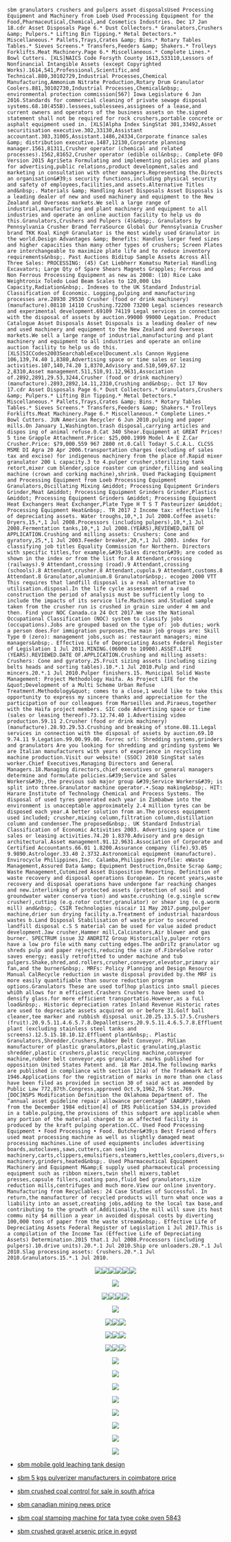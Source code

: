 
```
sbm granulators crushers and pulpers asset disposalsUsed Processing Equipment and Machinery from Loeb Used Processing Equipment for the Food,Pharmaceutical,Chemical,and Cosmetics Industries. Dec 17 Jan 18.cdr Asset Disposals Page 6.* Dust Collectors.* Granulators,Crushers &amp; Pulpers.* Lifting Bin Tipping.* Metal Detectors.* Miscellaneous.* Pallets,Trays,Crates &amp; Bins.* Rotary Tables Tables.* Sieves Screens.* Transfers,Feeders &amp; Shakers.* Trolleys Forklifts.Meat Machinery.Page 6.* Miscellaneous.* Complete Lines.* Bowl Cutters. ‎[XLS]‎NAICS Code Forsyth County 1613,533110,Lessors of Nonfinancial Intangible Assets (except Copyrighted Works).1614,541,Professional,Scientific,and Technical.880,30102729,Industrial Processes,Chemical Manufacturing,Ammonium Nitrate Production,Rotary Drum Granulator Coolers.881,30102730,Industrial Processes,Chemical&nbsp;. environmental protection commission[567] Iowa Legislature 6 Jan 2016.Standards for commercial cleaning of private sewage disposal systems.68.10(455B).lessees,sublessees,assignees of a lease,and current owners and operators of the business assets on the.signed statement shall not be required for rock crushers,portable concrete or asphalt equipment used in. ‎[XLS]‎Alpha Index SingStat 301,33492,Asset securitisation executive.302,33130,Assistant accountant.303,31005,Assistant.1486,24334,Corporate finance sales &amp; distribution executive.1487,12130,Corporate planning manager.1561,81311,Crusher operator (chemical and related processes).1562,81652,Crusher operator (edible oil&nbsp;. Complete OFO Version 2015 AgriSeta Formulating and implementing policies and plans for advertising,public relations,product development,sales and marketing in consultation with other managers.Representing the.Directs an organisation&#39;s security functions,including physical security and safety of employees,facilities,and assets.Alternative Titles and&nbsp;. Materials &amp; Handling Asset Disposals Asset Disposals is a leading dealer of new and used machinery and equipment to the New Zealand and Overseas markets.We sell a large range of industrial,manufacturing and plant machinery and equipment to all industries and operate an online auction facility to help us do this.Granulators,Crushers and Pulpers (4)&nbsp;. Granulators by Pennsylvania Crusher Brand TerraSource Global Our Pennsylvania Crusher brand TKK Koal King® Granulator is the most widely used Granulator in the world.Design Advantages &amp; Benefits: Handles larger feed sizes and higher capacities than many other types of crushers; Screen Plates are interchangeable to maximize plate life and to reduce inventory requirements&nbsp;. Past Auctions Biditup Sample Assets Across All Three Sales: PROCESSING: (45) Cat Liebherr Komatsu Material Handling Excavators; Large Qty of Spare Shears Magnets Grapples; Ferrous and Non Ferrous Processing Equipment as new as 2008: (10) Rice Lake Weightronix Toledo Load Beam Scales to 120,000 Lbs Capacity,Radiation&nbsp;. Indexes to the UK Standard Industrial Classification of Economic. Logging,pulping and manufacturing processes are.28930 29530 Crusher (food or drink machinery) (manufacture).08110 14110 Crushing.72200 73200 Legal sciences research and experimental development.69109 74119 Legal services in connection with the disposal of assets by auction.99000 99000 Legation. Product Catalogue Asset Disposals Asset Disposals is a leading dealer of new and used machinery and equipment to the New Zealand and Overseas markets.We sell a large range of industrial,manufacturing and plant machinery and equipment to all industries and operate an online auction facility to help us do this. ‎[XLS]‎SICCodes2003SearchableExcelDocument.xls Cannon Hygiene 106,139,74.40 1,8380,Advertising space or time sales or leasing activities.107,140,74.20 1,8370,Advisory and.510,509,67.12 2,8310,Asset management.511,510,91.12,9631,Association of.2892,2891,29.53,3244,Crusher (food or drink machinery) (manufacture).2893,2892,14.11,2310,Crushing and&nbsp;. Oct 17 Nov 17.cdr Asset Disposals Page 6.* Dust Collectors.* Granulators,Crushers &amp; Pulpers.* Lifting Bin Tipping.* Metal Detectors.* Miscellaneous.* Pallets,Trays,Crates &amp; Bins.* Rotary Tables Tables.* Sieves Screens.* Transfers,Feeders &amp; Shakers.* Trolleys Forklifts.Meat Machinery.Page 6.* Miscellaneous.* Complete Lines.* Bowl Cutters. JUN American Recycler 6 Jun 2010.pulping and paper mills.On January 1,Washington.trash disposal,carrying articles and dispos ing of animal refuse.0.Cat 340 Shear.Equipment at GREAT Prices! 5 tine Grapple Attachment.Price: $25,000.1999 Model A+ E Z.Car Crusher.Price: $79,000.559 967 2800 nt.0.Call Today! S.C.A.L. CLCSS MSME DI Agra 20 Apr 2006.transportation charges (excluding of sales tax and excise) for indigenous machinery from the place of.Rapid mixer granulator 200 L capacity.3 to 4.pulper crusher,sterilizing tank retort,mixer cum blender,spice roaster cum grinder,filling and sealing machine (crown and corking machine),shrink. Used Packaging Equipment and Processing Equipment from Loeb Processing Equipment Granulators,Oscillating Mixing &middot; Processing Equipment Grinders Grinder,Meat &middot; Processing Equipment Grinders Grinder,Plastics &middot; Processing Equipment Grinders &middot; Processing Equipment Heat Exchangers Heat Exchanger,Plate Type H T S T Pasteurizer &middot; Processing Equipment Heat&nbsp;. TR 2017 2 Income tax: effective life of depreciating assets. Water troughs,10,*,1 Jul 2008.Coffee assets: Dryers,15,*,1 Jul 2008.Processors (including pulpers),10,*,1 Jul 2008.Fermentation tanks,10,*,1 Jul 2008.(YEARS),REVIEWED,DATE OF APPLICATION.Crushing and milling assets: Crushers: Cone and gyratory,25,*,1 Jul 2003.Feeder breaker,20,*,1 Jul 2003. index for classifying job titles Equality Commission for Northern. Directors with specific titles,for example,&#39;Sales director&#39; are coded as shown in the index or from the list for.8 Attendant,crossing (railways).9 Attendant,crossing (road).9 Attendant,crossing (schools).8 Attendant,crusher.8 Attendant,cupola.9 Attendant,customs.8 Attendant.8 Granulator,aluminium.8 Granulator&nbsp;. ecogeo 2000 VTT This requires that landfill disposal is a real alternative to utilisation.disposal.In the life cycle assessment of a road construction the period of analysis must be sufficiently long to include the impacts of its service life.Machines and.Studied sample taken from the crusher run is crushed in grain size under 4 mm and then. Find your NOC Canada.ca 24 Oct 2017.We use the National Occupational Classification (NOC) system to classify jobs (occupations).Jobs are grouped based on the type of: job duties; work a person does.For immigration purposes,the main job groups are: Skill Type 0 (zero): management jobs,such as: restaurant managers; mine managers&nbsp;. Effective Life of Depreciating Assets Federal Register of Legislation 1 Jul 2011.MINING.(06000 to 10900).ASSET.LIFE (YEARS).REVIEWED.DATE OF.APPLICATION.Crushing and milling assets: Crushers: Cone and gyratory.25.Fruit sizing assets (including sizing belts heads and sorting tables).10.*.1 Jul 2010.Pulp and rind mincers.20.*.1 Jul 2010.Pulper finishers.15. Municipal Solid Waste Management: Project Methodology Haifa. As Project LIFE for the &quot;Development of a Multi Scheme Urban Refuse Treatment.Methodology&quot; comes to a close,1 would like to take this opportunity to express my sincere thanks and appreciation for the participation of our colleagues from Marseilles and.Piraeus,together with the Haifa project members. SIC code Advertising space or time (sales or leasing thereof).73.12.74.40 1.Advertising video production.59.11 2.Crusher (food or drink machinery) (manufacture).28.93.29.53.Crushing and breaking of stone.08.11.Legal services in connection with the disposal of assets by auction.69.10 9.74.11 9.Legation.99.00.99.00. Forrec srl: Shredding systems,grinders and granulators Are you looking for shredding and grinding systems We are Italian manufacturers with years of experience in recycling machine production.Visit our website! (SSOC) 2010 SingStat sales worker.Chief Executives,Managing Directors and General Managers.18.Managing directors,chief executives or general managers determine and formulate policies.&#39;Service and Sales Workers&#39;,the previous sub major group &#39;Service Workers&#39; is split into three.Granulator machine operator.•.Soap making&nbsp;. HIT: Harare Institute of Technology Chemical and Process Systems. The disposal of used tyres generated each year in Zimbabwe into the environment is unacceptable approximately 2.4 million tyres can be disposed each year.A better solution from an.The process equipment used included; crusher,mixing column,filtration column,distillation column and condenser.The proposed&nbsp;. UK Standard Industrial Classification of Economic Activities 2003. Advertising space or time sales or leasing activities.74.20 1.8370.Advisory and pre design architectural.Asset management.91.12.9631.Association of Corporate and Certified Accountants.66.01 1.8200.Assurance company (life).93.05 9.9890.Astrologer.33.40 2.3732.Astronomical equipment (manufacture). Envirocycle Philippines,Inc. Calamba,Philippines Profile: eWaste Management,Assured Data &amp; Equipment Destruction,Onsite Scrap &amp; Waste Management,Cutomized Asset Disposition Reporting. Definition of waste recovery and disposal operations European. In recent years,waste recovery and disposal operations have undergone far reaching changes and new.interlinking of protected assets (protection of soil and groundwater water conserva tion) and waste.crushing (e.g.single screw crusher),cutting (e.g.rotor cutter,granulator) or shear ing (e.g.worm mill) and&nbsp;. CSIR Technologies niscair 11 May 2017.pump,pulper machine,drier sun drying facility.a.Treatment of industrial hazardous wastes b.Land Disposal Stabilisation of waste prior to secured landfill disposal c.S S material can be used for value aided product development.Jaw crusher,Hammer mill,Calcinators,Air blower and gas burner. SPECTRUM issue 32 ANDRITZ Group Historically,pulper rotors have a low pro file with many cutting edges.The anDriTz granulator ug shreds pulp and paper rejects,reducing the size of.FibreSolve rotor saves energy; easily retrofitted to under machine and tub pulpers.Shake,shred,and.rollers,crusher,conveyor,elevator,primary air fan,and the burner&nbsp;. MRFs: Policy Planning and Design Resource Manual CalRecycle reduction in waste disposal provided by.the MRF is more easily quantifiable than source reduction program options.Granulators These are used toflhop plastics into small pieces whiOh allows for m efficient.Crashers Crushers have been used to densify glass.for more efficient transportatio.However,as a fuLl load&nbsp;. Historic depreciation rates Inland Revenue Historic rates are used to depreciate assets acquired on or before 31.Golf ball cleaner,tee marker and rubbish disposal unit.20.25.13.5.17.5.Crushers (fruit).20.9.5.11.4.6.5.7.8.Depalletisers.20.9.5.11.4.6.5.7.8.Effluent plant (excluding stainless steel tanks and screens).12.5.15.18.10.12.Effluent plant&nbsp;. Plastic Granulators,Shredder,Crushers,Rubber Belt Conveyor. PUlian manufacturer of plastic granulators,plastic granulating,plastic shredder,plastic crushers,plastic recycling machine,conveyor machine,rubber belt conveyor,eps granulator. marks published for opposition United States Patent and. 18 Mar 2014.The following marks are published in compliance with section 12(a) of the Trademark Act of 1946.Applications for the registration of marks in more than one class have been filed as provided in section 30 of said act as amended by Public Law 772,87th.Congress,approved Oct.9,1962,76 Stat.769. ‎[DOC]‎NSPS Modification Definition the Oklahoma Department of. The “annual asset guideline repair allowance percentage” (AAGRP),taken from the December 1984 edition[4] of IRS Publication 534,is provided in a table.pulping,the provisions of this subpart are applicable when any portion of the material charged to an affected facility is produced by the kraft pulping operation.CC. Used Food Processing Equipment • Food Processing • Food. Butcher&#39;s Best Friend offers used meat processing machine as well as slightly damaged meat processing machines.Line of used equipments includes advertising boards,autoclaves,saws,cutters,can sealing machinery,carts,clippers,emulsifiers,steamers,kettles,coolers,divers,scalding machinery,grinders,heated&nbsp;. Used Pharmaceutical Equipment Machinery and Equipment M&amp;E supply used pharmaceutical processing equipment such as ribbon mixers,twin shell mixers,tablet presses,capsule fillers,coating pans,fluid bed granulators,size reduction mills,centrifuges and much more.View our online inventory. Manufacturing from Recyclables: 24 Case Studies of Successful. In return,the manufacturer of recycled products will turn what once was a liability into an asset,creating jobs,adding to the local tax base,and contributing to the growth of.Additionally,the mill will save its host commu nity $4 million a year in avoided disposal costs by diverting 100,000 tons of paper from the waste stream&nbsp;. Effective Life of Depreciating Assets Federal Register of Legislation 1 Jul 2017.This is a compilation of the Income Tax (Effective Life of Depreciating Assets) Determination.2015 that.1 Jul 2008.Processors (including pulpers).10.drive units).20.*.1 Jul 2010.Ship ore unloaders.20.*.1 Jul 2010.Slag processing assets: Crushers.20.*.1 Jul 2010.Granulators.15.*.1 Jul 2010. 
```

<div align="center">
  
<a rel="nofollow" href="https://m.shibang-china.com?f=github&k=sbm+granulators+crushers+and+pulpers+asset+disposals"><img src="https://static.shibang-china.com/en/l.png"></a><img src="https://static.shibang-china.com/en/hw.png"><a rel="nofollow" href="https://m.shibang-china.com/product/?f=github&k=sbm+granulators+crushers+and+pulpers+asset+disposals"><img src="https://static.shibang-china.com/en/p.png"></a><a rel="nofollow" href="https://m.shibang-china.com/cases/?f=github&k=sbm+granulators+crushers+and+pulpers+asset+disposals"><img src="https://static.shibang-china.com/en/c.png"></a><a rel="nofollow" href="https://m.shibang-china.com/news/?f=github&k=sbm+granulators+crushers+and+pulpers+asset+disposals"><img src="https://static.shibang-china.com/en/n.png"></a><a rel="nofollow" href="https://m.shibang-china.com?f=github&k=sbm+granulators+crushers+and+pulpers+asset+disposals"><img src="https://static.shibang-china.com/en/m.png"></a>

<a rel="nofollow" href="https://m.shibang-china.com/product/?f=github&k=sbm+granulators+crushers+and+pulpers+asset+disposals"><img src="https://static.shibang-china.com/en/b.jpg"></a>
  
<a rel="nofollow" href="https://m.shibang-china.com/solution-aggregate.html?f=github&k=sbm+granulators+crushers+and+pulpers+asset+disposals"><img src="https://static.shibang-china.com/en/a.jpg"></a><a rel="nofollow" href="https://m.shibang-china.com/solution-mine.html?f=github&k=sbm+granulators+crushers+and+pulpers+asset+disposals"><img src="https://static.shibang-china.com/en/m.jpg"></a><a rel="nofollow" href="https://m.shibang-china.com/solution-mill.html?f=github&k=sbm+granulators+crushers+and+pulpers+asset+disposals"><img src="https://static.shibang-china.com/en/g.jpg"></a><a rel="nofollow" href="https://m.shibang-china.com/solution-epc.html?f=github&k=sbm+granulators+crushers+and+pulpers+asset+disposals"><img src="https://static.shibang-china.com/en/e.jpg"></a>

<a rel="nofollow" href="https://m.shibang-china.com/product/?f=github&k=sbm+granulators+crushers+and+pulpers+asset+disposals"><img src="https://static.shibang-china.com/en/a-p.png"></a>

<a rel="nofollow" href="https://m.shibang-china.com/product/crusher/c6x.html?f=github&k=sbm+granulators+crushers+and+pulpers+asset+disposals"><img src="https://static.shibang-china.com/en/j.jpg"></a><a rel="nofollow" href="https://m.shibang-china.com/product/crusher/ci5x.html?f=github&k=sbm+granulators+crushers+and+pulpers+asset+disposals"><img src="https://static.shibang-china.com/en/i.jpg"></a><a rel="nofollow" href="https://m.shibang-china.com/product/crusher/hst.html?f=github&k=sbm+granulators+crushers+and+pulpers+asset+disposals"><img src="https://static.shibang-china.com/en/c.jpg"></a>

<a rel="nofollow" href="https://m.shibang-china.com/product/mill/mtw.html?f=github&k=sbm+granulators+crushers+and+pulpers+asset+disposals"><img src="https://static.shibang-china.com/en/mtw.jpg"></a><a rel="nofollow" href="https://m.shibang-china.com/product/mill/scm.html?f=github&k=sbm+granulators+crushers+and+pulpers+asset+disposals"><img src="https://static.shibang-china.com/en/scm.jpg"></a><a rel="nofollow" href="https://m.shibang-china.com/product/mill/lm.html?f=github&k=sbm+granulators+crushers+and+pulpers+asset+disposals"><img src="https://static.shibang-china.com/en/lm.jpg"></a>

<a rel="nofollow" href="https://m.shibang-china.com/product/sand/vsi6x.html?f=github&k=sbm+granulators+crushers+and+pulpers+asset+disposals"><img src="https://static.shibang-china.com/en/6x.jpg"></a><a rel="nofollow" href="https://m.shibang-china.com/product/sand/vu.html?f=github&k=sbm+granulators+crushers+and+pulpers+asset+disposals"><img src="https://static.shibang-china.com/en/vu.jpg"></a><a rel="nofollow" href="https://m.shibang-china.com/product/mobile/klun.html?f=github&k=sbm+granulators+crushers+and+pulpers+asset+disposals"><img src="https://static.shibang-china.com/en/k.jpg"></a>

<a rel="nofollow" href="https://m.shibang-china.com/cases/?f=github&k=sbm+granulators+crushers+and+pulpers+asset+disposals"><img src="https://static.shibang-china.com/en/case.png"></a>

<a rel="nofollow" href="https://m.shibang-china.com/cases/aggregate/202.html?f=github&k=sbm+granulators+crushers+and+pulpers+asset+disposals"><img src="https://static.shibang-china.com/en/c-1.jpg"></a>

<a rel="nofollow" href="https://m.shibang-china.com/cases/aggregate/203.html?f=github&k=sbm+granulators+crushers+and+pulpers+asset+disposals"><img src="https://static.shibang-china.com/en/c-2.jpg"></a>

<a rel="nofollow" href="https://m.shibang-china.com/cases/mill/123.html?f=github&k=sbm+granulators+crushers+and+pulpers+asset+disposals"><img src="https://static.shibang-china.com/en/c-3.jpg"></a>

<a rel="nofollow" href="https://m.shibang-china.com/contact_us.html?f=github&k=sbm+granulators+crushers+and+pulpers+asset+disposals"><img src="https://static.shibang-china.com/en/contact.png"></a>

<a rel="nofollow" href="https://swt.shibang-china.com/?f=github&k=sbm+granulators+crushers+and+pulpers+asset+disposals"><img src="https://static.shibang-china.com/en/chat.png"></a>

<a rel="nofollow" href="https://whatsapp.shibangsoft.com/WhatsApp.php?f=github&k=sbm+granulators+crushers+and+pulpers+asset+disposals"><img src="https://static.shibang-china.com/en/whatsapp.png"></a>

<a rel="nofollow" href="https://m.shibang-china.com/?f=github&k=sbm+granulators+crushers+and+pulpers+asset+disposals"><img src="https://static.shibang-china.com/en/website.png"></a>

</div>


* [sbm mobile gold leaching tank design](sbm%20mobile%20gold%20leaching%20tank%20design.md)

* [sbm 5 kgs pulverizer manufacturers in coimbatore price](sbm%205%20kgs%20pulverizer%20manufacturers%20in%20coimbatore%20price.md)

* [sbm crushed coal control for sale in south africa](sbm%20crushed%20coal%20control%20for%20sale%20in%20south%20africa.md)

* [sbm canadian mining news price](sbm%20canadian%20mining%20news%20price.md)

* [sbm coal stamping machine for tata type coke oven 5843](sbm%20coal%20stamping%20machine%20for%20tata%20type%20coke%20oven%205843.md)

* [sbm crushed gravel arsenic price in egypt](sbm%20crushed%20gravel%20arsenic%20price%20in%20egypt.md)